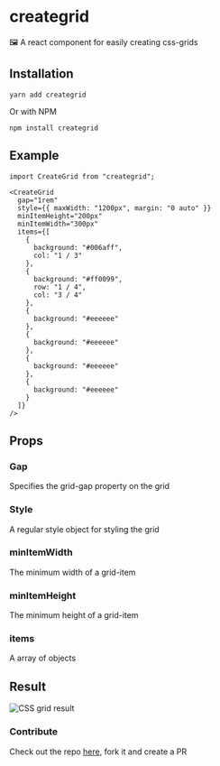 # creategrid

🖼 A react component for easily creating css-grids

## Installation

    yarn add creategrid
    
Or with NPM

    npm install creategrid

## Example

```
import CreateGrid from "creategrid";

<CreateGrid
  gap="1rem"
  style={{ maxWidth: "1200px", margin: "0 auto" }}
  minItemHeight="200px"
  minItemWidth="300px"
  items={[
    {
      background: "#006aff",
      col: "1 / 3"
    },
    {
      background: "#ff0099",
      row: "1 / 4",
      col: "3 / 4"
    },
    {
      background: "#eeeeee"
    },
    {
      background: "#eeeeee"
    },
    {
      background: "#eeeeee"
    },
    {
      background: "#eeeeee"
    }
  ]}
/>
```

## Props

### Gap
Specifies the grid-gap property on the grid

### Style
A regular style object for styling the grid

### minItemWidth
The minimum width of a grid-item

### minItemHeight
The minimum height of a grid-item

### items
A array of objects

## Result

![CSS grid result](https://drive.google.com/uc?export=view&id=10XaF9czXSbdeai4s_45Y_qRHV7-bq3QJ "CSS grid result")

### Contribute

Check out the repo [here](https://github.com/albingroen/grid), fork it and create a PR
